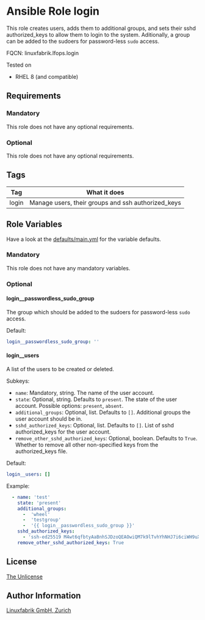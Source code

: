 # Ansible Role login

This role creates users, adds them to additional groups, and sets their sshd authorized_keys to allow them to login to the system.
Aditionally, a group can be added to the sudoers for password-less `sudo` access.

FQCN: linuxfabrik.lfops.login

Tested on

* RHEL 8 (and compatible)


## Requirements

### Mandatory

This role does not have any optional requirements.


### Optional

This role does not have any optional requirements.


## Tags

| Tag   | What it does                                       |
| ---   | ------------                                       |
| login | Manage users, their groups and ssh authorized_keys |


## Role Variables

Have a look at the [defaults/main.yml](https://github.com/Linuxfabrik/lfops/blob/main/roles/login/defaults/main.yml) for the variable defaults.


### Mandatory

This role does not have any mandatory variables.


### Optional

#### login__passwordless_sudo_group

The group which should be added to the sudoers for password-less `sudo` access.

Default:
```yaml
login__passwordless_sudo_group: ''
```

#### login__users

A list of the users to be created or deleted.

Subkeys:

* `name`: Mandatory, string. The name of the user account.
* `state`: Optional, string. Defaults to `present`. The state of the user account. Possible options: `present`, `absent`.
* `additional_groups`: Optional, list. Defaults to `[]`. Additional groups the user account should be in.
* `sshd_authorized_keys`: Optional, list. Defaults to `[]`. List of sshd authorized_keys for the user account.
* `remove_other_sshd_authorized_keys`: Optional, boolean. Defaults to `True`. Whether to remove all other non-specified keys from the authorized_keys file.

Default:
```yaml
login__users: []
```

Example:
```yaml
  - name: 'test'
    state: 'present'
    additional_groups:
      -  'wheel'
      -  'testgroup'
      -  '{{ login__passwordless_sudo_group }}'
    sshd_authorized_keys:
      - 'ssh-ed25519 M4wt6qfbtyAaBnhSJDzoQEAOwiQM7k9lTvhYhNHJ7i6ciWH9uXJlbpbDF4Wv5lSr8t1maY test@example.com'
    remove_other_sshd_authorized_keys: True
```


## License

[The Unlicense](https://unlicense.org/)


## Author Information

[Linuxfabrik GmbH, Zurich](https://www.linuxfabrik.ch)
